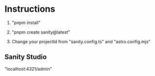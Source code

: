 # Instructions

1. "pnpm install"
2. "pnpm create sanity@latest"

3. Change your projectId from "sanity.config.ts" and "astro.config.mjs"

## Sanity Studio

"localhost:4321/admin"
